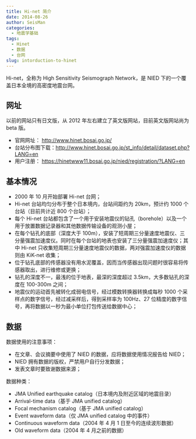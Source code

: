 ```yaml
---
title: Hi-net 简介
date: 2014-08-26
author: SeisMan
categories:
  - 地震学基础
tags:
  - Hinet
  - 数据
  - 台网
slug: intorduction-to-hinet
---
```


Hi-net，全称为 High Sensitivity Seismograph Network，是 NIED 下的一个覆盖日本全境的高密度地震台网。

<!--more-->

## 网址

以前的网站只有日文版，从 2012 年左右建立了英文版网站，目前英文版网站尚为 beta 版。

- 官网网址： <http://www.hinet.bosai.go.jp/>
- 台站分布图下载：<http://www.hinet.bosai.go.jp/st_info/detail/dataset.php?LANG=en>
- 用户注册： <https://hinetwww11.bosai.go.jp/nied/registration/?LANG=en>

## 基本情况

-   2000 年 10 月开始部署 Hi-net 台网；
-   Hi-net 台站均匀分布于整个日本境内，台站间距约为 20km，预计约 1000 个台站（目前共计近 800 个台站）；
-   每个 Hi-net 台站都包含了一个用于安装地震仪的钻孔（borehole）以及一个用于放置数据记录器和其他数据传输设备的观测小屋；
-   在每个钻孔的底部（深度大于 100m），安装了短周期三分量速度地震仪、三分量强震加速度仪。同时在每个台站的地表也安装了三分量强震加速度仪；其中 Hi-net 只收集短周期三分量速度地震仪的数据，两对强震加速度仪的数据则由 KiK-net 收集；
-   位于钻孔底部的传感器没有用水泥覆盖，因而当传感器出现问题时很容易将传感器取出，进行维修或更换；
-   钻孔的深度不一，最浅的位于地表，最深的深度超过 3.5km，大多数钻孔的深度在 100-300m 之间；
-   地震仪的运动首先被转化成弱电信号，经过模数转换器转换成每秒 1000 个采样点的数字信号，经过减采样后，得到采样率为 100Hz、27 位精度的数字信号，再将数据以一秒为最小单位打包传送给数据中心；

## 数据

数据使用的注意事项：

-   在文章、会议摘要中使用了 NIED 的数据，应将数据使用情况报告给 NIED；
-   NIED 拥有数据的版权，严禁用户自行分发数据；
-   发表文章时要致谢数据来源；

数据种类：

-   JMA Unified earthquake catalog（日本境内及附近区域的地震目录）
-   Arrival-time data（基于 JMA unified catalog）
-   Focal mechanism catalog（基于 JMA unified catalog）
-   Event waveform data（仅 JMA unified catalog 中的事件）
-   Continuous waveform data（2004 年 4 月 1 日至今的连续波形数据）
-   Old waveform data（2004 年 4 月之前的数据）

